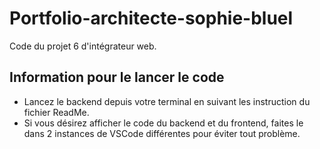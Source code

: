 # Portfolio-architecte-sophie-bluel

Code du projet 6 d'intégrateur web.

## Information pour le lancer le code

 - Lancez le backend depuis votre terminal en suivant les instruction du fichier ReadMe.
 - Si vous désirez afficher le code du backend et du frontend, faites le dans 2 instances de VSCode différentes pour éviter tout problème.
